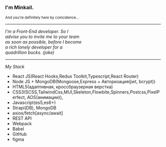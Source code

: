 ### I'm Minkail.

<sup>And you're definitely here by coincidence...</sup>

---

<div style="display: flex;">
<em style="width: 50%;">I'm a Front-End developer. So I advise you to invite me to your team as soon as possible, before I become a rich lonely developer for a quadrillion bucks. (joke) </em>
</div>

---

<em style="width: 50%;">My Stack</em>

- React JS(React Hooks,Redux Toolkit,Typescript,React Router)
- Node JS + MongoDB(Mongoose,Express + Авторизация(jwt, bcrypt))
- HTML5(адаптивная, кроссбраузерная верстка)
- CSS3(SCSS,TailwindCss,MUI,Skeleton,Flowbite,Spinners,Postcss,PixelPerfect, AOS(анимации)),
- Javascript(es5,es6+)
- Strapi(DB), MongoDB
- axios/fetch[async/await]
- REST API
- Webpack
- Babel
- GitHub
- figma
